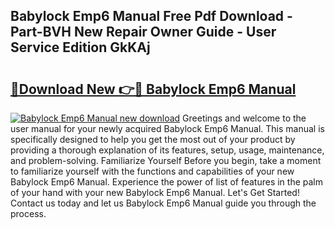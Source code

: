 ## Babylock Emp6 Manual Free Pdf Download - Part-BVH New Repair Owner Guide - User Service Edition GkKAj

# <h2><a href="http://bc1335.oget.top/?id=Babylock+Emp6+Manual">🔗Download New 👉🔴 Babylock Emp6 Manual</a></h2>

[![Babylock Emp6 Manual new download](https://i.imgur.com/5g1atiW.png)](http://bc1335.oget.top/?id=Babylock+Emp6+Manual)
Greetings and welcome to the user manual for your newly acquired Babylock Emp6 Manual. This manual is specifically designed to help you get the most out of your product by providing a thorough explanation of its features, setup, usage, maintenance, and problem-solving. Familiarize Yourself Before you begin, take a moment to familiarize yourself with the functions and capabilities of your new Babylock Emp6 Manual. Experience the power of list of features in the palm of your hand with your new Babylock Emp6 Manual. Let's Get Started! Contact us today and let us Babylock Emp6 Manual guide you through the process.

